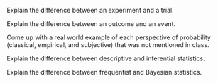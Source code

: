 Explain the difference between an experiment and a trial.


Explain the difference between an outcome and an event.


Come up with a real world example of each perspective of probability (classical, empirical, and subjective) 
that was not mentioned in class.


Explain the difference between descriptive and inferential statistics.


Explain the difference between frequentist and Bayesian statistics.

